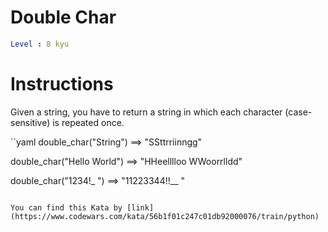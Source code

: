 # Double Char

```yaml
Level : 8 kyu
```

# Instructions

Given a string, you have to return a string in which each character (case-sensitive) is repeated once.

``yaml
double_char("String") ==> "SSttrriinngg"

double_char("Hello World") ==> "HHeelllloo  WWoorrlldd"

double_char("1234!_ ") ==> "11223344!!__  "
```

You can find this Kata by [link](https://www.codewars.com/kata/56b1f01c247c01db92000076/train/python)